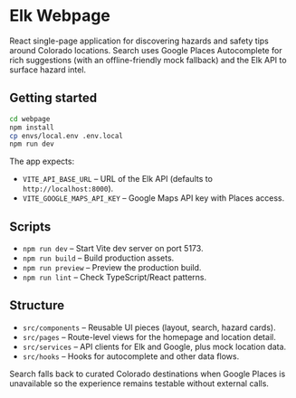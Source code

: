 # Elk Webpage

React single-page application for discovering hazards and safety tips around Colorado locations. Search uses Google Places Autocomplete for rich suggestions (with an offline-friendly mock fallback) and the Elk API to surface hazard intel.

## Getting started

```bash
cd webpage
npm install
cp envs/local.env .env.local
npm run dev
```

The app expects:

- `VITE_API_BASE_URL` – URL of the Elk API (defaults to `http://localhost:8000`).
- `VITE_GOOGLE_MAPS_API_KEY` – Google Maps API key with Places access.

## Scripts

- `npm run dev` – Start Vite dev server on port 5173.
- `npm run build` – Build production assets.
- `npm run preview` – Preview the production build.
- `npm run lint` – Check TypeScript/React patterns.

## Structure

- `src/components` – Reusable UI pieces (layout, search, hazard cards).
- `src/pages` – Route-level views for the homepage and location detail.
- `src/services` – API clients for Elk and Google, plus mock location data.
- `src/hooks` – Hooks for autocomplete and other data flows.

Search falls back to curated Colorado destinations when Google Places is unavailable so the experience remains testable without external calls.
